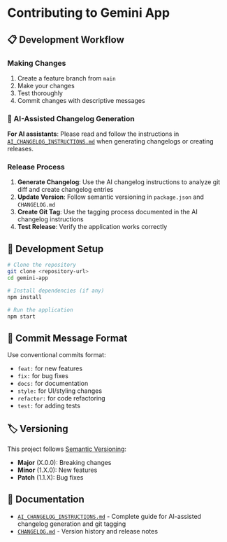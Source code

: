 # Contributing to Gemini App

## 📋 Development Workflow

### Making Changes

1. Create a feature branch from `main`
2. Make your changes
3. Test thoroughly
4. Commit changes with descriptive messages

### 🤖 AI-Assisted Changelog Generation

**For AI assistants**: Please read and follow the instructions in [`AI_CHANGELOG_INSTRUCTIONS.md`](../AI_CHANGELOG_INSTRUCTIONS.md) when generating changelogs or creating releases.

### Release Process

1. **Generate Changelog**: Use the AI changelog instructions to analyze git diff and create changelog entries
2. **Update Version**: Follow semantic versioning in `package.json` and `CHANGELOG.md`
3. **Create Git Tag**: Use the tagging process documented in the AI changelog instructions
4. **Test Release**: Verify the application works correctly

## 🔧 Development Setup

```bash
# Clone the repository
git clone <repository-url>
cd gemini-app

# Install dependencies (if any)
npm install

# Run the application
npm start
```

## 📝 Commit Message Format

Use conventional commits format:

- `feat:` for new features
- `fix:` for bug fixes
- `docs:` for documentation
- `style:` for UI/styling changes
- `refactor:` for code refactoring
- `test:` for adding tests

## 🏷️ Versioning

This project follows [Semantic Versioning](https://semver.org/):

- **Major** (X.0.0): Breaking changes
- **Minor** (1.X.0): New features
- **Patch** (1.1.X): Bug fixes

## 📖 Documentation

- [`AI_CHANGELOG_INSTRUCTIONS.md`](../AI_CHANGELOG_INSTRUCTIONS.md) - Complete guide for AI-assisted changelog generation and git tagging
- [`CHANGELOG.md`](../CHANGELOG.md) - Version history and release notes
